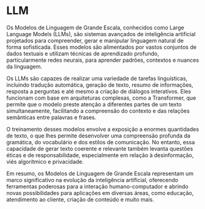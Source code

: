 # LLM

Os Modelos de Linguagem de Grande Escala, conhecidos como Large Language
Models (LLMs), são sistemas avançados de inteligência artificial
projetados para compreender, gerar e manipular linguagem natural de
forma sofisticada. Esses modelos são alimentados por vastos conjuntos de
dados textuais e utilizam técnicas de aprendizado profundo,
particularmente redes neurais, para aprender padrões, contextos e
nuances da linguagem.

Os LLMs são capazes de realizar uma variedade de tarefas linguísticas,
incluindo tradução automática, geração de texto, resumo de informações,
resposta a perguntas e até mesmo a criação de diálogos interativos. Eles
funcionam com base em arquiteturas complexas, como a Transformer, que
permite que o modelo preste atenção a diferentes partes de um texto
simultaneamente, facilitando a compreensão do contexto e das relações
semânticas entre palavras e frases.

O treinamento desses modelos envolve a exposição a enormes quantidades
de texto, o que lhes permite desenvolver uma compreensão profunda da
gramática, do vocabulário e dos estilos de comunicação. No entanto, essa
capacidade de gerar texto coerente e relevante também levanta questões
éticas e de responsabilidade, especialmente em relação à desinformação,
viés algorítmico e privacidade.

Em resumo, os Modelos de Linguagem de Grande Escala representam um marco
significativo na evolução da inteligência artificial, oferecendo
ferramentas poderosas para a interação humano-computador e abrindo novas
possibilidades para aplicações em diversas áreas, como educação,
atendimento ao cliente, criação de conteúdo e muito mais.
